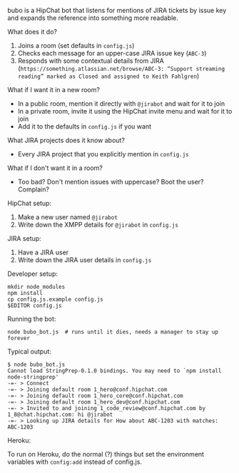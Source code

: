 bubo is a HipChat bot that listens for mentions of JIRA tickets by issue key and expands the
reference into something more readable.


What does it do?

  1. Joins a room (set defaults in `config.js`)
  1. Checks each message for an upper-case JIRA issue key (`ABC-3`)
  1. Responds with some contextual details from JIRA (`https://something.atlassian.net/browse/ABC-3: “Support streaming reading” marked as Closed and assigned to Keith Fahlgren`)

What if I want it in a new room?

  * In a public room, mention it directly with `@jirabot` and wait for it to join
  * In a private room, invite it using the HipChat invite menu and wait for it to join
  * Add it to the defaults in `config.js` if you want


What JIRA projects does it know about?
  
  * Every JIRA project that you explicitly mention in `config.js`

What if I don't want it in a room?

  * Too bad? Don't mention issues with uppercase? Boot the user? Complain?

HipChat setup:

  1. Make a new user named `@jirabot`
  1. Write down the XMPP details for `@jirabot` in `config.js`

JIRA setup:

  1. Have a JIRA user
  1. Write down the JIRA user details in `config.js`

Developer setup:

    mkdir node_modules
    npm install
    cp config.js.example config.js
    $EDITOR config.js

Running the bot:

    node bubo_bot.js  # runs until it dies, needs a manager to stay up forever

Typical output:

    $ node bubo_bot.js
    Cannot load StringPrep-0.1.0 bindings. You may need to `npm install node-stringprep'
    -=- > Connect
    -=- > Joining default room 1_hero@conf.hipchat.com
    -=- > Joining default room 1_hero_core@conf.hipchat.com
    -=- > Joining default room 1_hero_dev@conf.hipchat.com
    -=- > Invited to and joining 1_code_review@conf.hipchat.com by 1_8@chat.hipchat.com: hi @jirabot 
    -=- > Looking up JIRA details for How about ABC-1203 with matches: ABC-1203

Heroku:

To run on Heroku, do the normal (?) things but set the environment variables with `config:add` instead of config.js.
